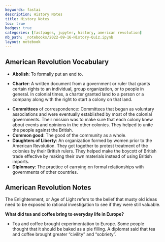 ```yaml
---
keywords: fastai
description: History Notes
title: History Notes
toc: true
badges: true
categories: [fastpages, jupyter, history, american revolution]
nb_path: _notebooks/2022-09-16-History-Quiz.ipynb
layout: notebook
---
```


<!--
#################################################
### THIS FILE WAS AUTOGENERATED! DO NOT EDIT! ###
#################################################
# file to edit: _notebooks/2022-09-16-History-Quiz.ipynb
-->

<div class="container" id="notebook-container">
        
<div class="cell border-box-sizing text_cell rendered"><div class="inner_cell">
<div class="text_cell_render border-box-sizing rendered_html">
<h2 id="American-Revolution-Vocabulary">American Revolution Vocabulary<a class="anchor-link" href="#American-Revolution-Vocabulary"> </a></h2><ul>
<li><p><strong>Abolish</strong>: To formally put an end to.</p>
</li>
<li><p><strong>Charter</strong>: A written document from a government or ruler that grants certain rights to
an individual, group organization, or to people in general. In colonial times, a
charter granted land to a person or a company along with the right to start a colony
on that land.</p>
</li>
<li><strong>Committees</strong> of correspondence: Committees that began as voluntary associations
and were eventually established by most of the colonial governments. Their mission
was to make sure that each colony knew about events and opinions in the other
colonies. They helped to unite the people against the British.</li>
<li><strong>Common good</strong>: The good of the community as a whole.</li>
<li><strong>Daughters of Liberty</strong>: An organization formed by women prior to the American
Revolution. They got together to protest treatment of the colonies by their British
rulers. They helped make the boycott of British trade effective by making their own
materials instead of using British imports.</li>
<li><strong>Diplomacy</strong>: The practice of carrying on formal relationships with governments of
other countries.</li>
</ul>

</div>
</div>
</div>
<div class="cell border-box-sizing text_cell rendered"><div class="inner_cell">
<div class="text_cell_render border-box-sizing rendered_html">
<h2 id="American-Revolution-Notes">American Revolution Notes<a class="anchor-link" href="#American-Revolution-Notes"> </a></h2><p>The Enlightenment, or 
 Age of Light refers to the belief that musty old ideas need to be exposed to   rational investigation   to see if they were still valuable.</p>
<p><strong>What did tea and coffee bring to everyday life in Europe?</strong></p>
<ul>
<li>Tea and coffee brought experimentation to Europe. Some people thought that it should be baked as a pie filling. A diplomat said that tea and coffee brought greater “civility” and “sobriety”.</li>
</ul>

</div>
</div>
</div>
</div>
 

